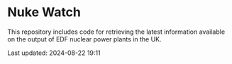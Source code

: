 # Nuke Watch

This repository includes code for retrieving the latest information available on the output of EDF nuclear power plants in the UK.

Last updated: 2024-08-22 19:11
